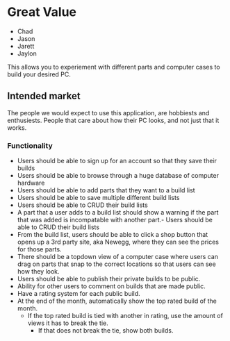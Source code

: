 # Great Value

- Chad
- Jason
- Jarett
- Jaylon

This allows you to experiement with different parts and computer cases to build your desired PC.

## Intended market

The people we would expect to use this application, are hobbiests and enthusiests.
People that care about how their PC looks, and not just that it works.

### Functionality

- Users should be able to sign up for an account so that they save their builds
- Users should be able to browse through a huge database of computer hardware
- Users should be able to add parts that they want to a build list
- Users should be able to save multiple different build lists
- Users should be able to CRUD their build lists
- A part that a user adds to a build list should show a warning if the part that was added is incompatable with another part.- Users should be able to CRUD their build lists
- From the build list, users should be able to click a shop button that opens up a 3rd party site, aka Newegg, where they can see the prices for those parts.
- There should be a topdown view of a computer case where users can drag on parts that snap to the correct locations so that users can see how they look.
- Users should be able to publish their private builds to be public.
- Ability for other users to comment on builds that are made public.
- Have a rating system for each public build.
- At the end of the month, automatically show the top rated build of the month.
  - If the top rated build is tied with another in rating, use the amount of views it has to break the tie.
    - If that does not break the tie, show both builds.
